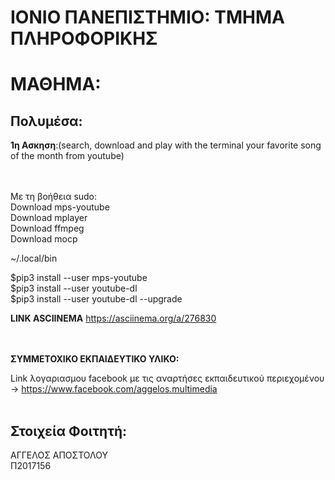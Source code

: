 # ΙΟΝΙΟ ΠΑΝΕΠΙΣΤΗΜΙΟ: ΤΜΗΜΑ ΠΛΗΡΟΦΟΡΙΚΗΣ 
# ΜΑΘΗΜΑ:
## Πολυμέσα: 


**1η Ασκηση**:(search, download and play with the terminal your favorite song of the month from youtube) <br/>
 <br/>
 <br/>


Με τη βοήθεια sudo:  <br/>
Download mps-youtube <br/>
Download mplayer <br/>
Download ffmpeg <br/>
Download mocp <br/>

~/.local/bin <br/>

$pip3 install --user mps-youtube <br/>
$pip3 install --user youtube-dl <br/>
$pip3 install --user youtube-dl --upgrade <br/>

**LINK ASCIINEMA**
 https://asciinema.org/a/276830 
  <br/>
  <br/>
  <br/>





**ΣYMMETOXIKO EKΠΑΙΔΕΥΤΙΚΟ ΥΛΙΚΟ:**


Link λογαριασμου facebook με τις αναρτήσες εκπαιδευτικού περιεχομένου -> https://www.facebook.com/aggelos.multimedia <br/>
<br/>
 

## Στοιχεία Φοιτητή: <br/>

ΑΓΓΕΛΟΣ ΑΠΟΣΤΟΛΟΥ  <br/>
Π2017156  <br/>
